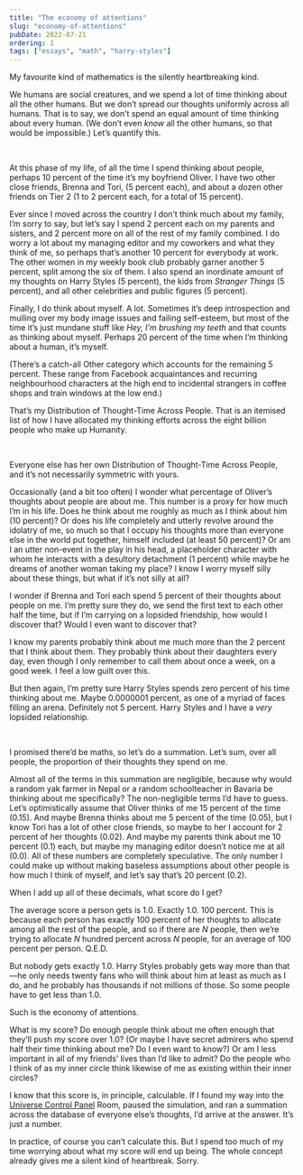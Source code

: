 ```yaml
---
title: "The economy of attentions"
slug: "economy-of-attentions"
pubDate: 2022-07-21
ordering: 1
tags: ["essays", "math", "harry-styles"]
---
```


<span class="small-caps">My favourite kind of mathematics</span> is the silently heartbreaking kind.

We humans are social creatures, and we spend a lot of time thinking about all the other humans. But we don’t spread our thoughts uniformly across all humans. That is to say, we don’t spend an equal amount of time thinking about every human. (We don’t even _know_ all the other humans, so that would be impossible.) Let’s quantify this.

<br />

At this phase of my life, of all the time I spend thinking about people, perhaps 10 percent of the time it’s my boyfriend Oliver. I have two other close friends, Brenna and Tori, (5 percent each), and about a dozen other friends on Tier 2 (1 to 2 percent each, for a total of 15 percent).

Ever since I moved across the country I don’t think much about my family, I’m sorry to say, but let’s say I spend 2 percent each on my parents and sisters, and 2 percent more on all of the rest of my family combined. I do worry a lot about my managing editor and my coworkers and what they think of me, so perhaps that’s another 10 percent for everybody at work. The other women in my weekly book club probably garner another 5 percent, split among the six of them. I also spend an inordinate amount of my thoughts on Harry Styles (5 percent), the kids from _Stranger Things_ (5 percent), and all other celebrities and public figures (5 percent).

Finally, I do think about myself. A lot. Sometimes it’s deep introspection and mulling over my body image issues and failing self-esteem, but most of the time it’s just mundane stuff like _Hey, I’m brushing my teeth_ and that counts as thinking about myself. Perhaps 20 percent of the time when I’m thinking about a human, it’s myself.

(There’s a catch-all Other category which accounts for the remaining 5 percent. These range from Facebook acquaintances and recurring neighbourhood characters at the high end to incidental strangers in coffee shops and train windows at the low end.)

That’s my Distribution of Thought-Time Across People. That is an itemised list of how I have allocated my thinking efforts across the eight billion people who make up Humanity.

<br />

Everyone else has her own Distribution of Thought-Time Across People, and it’s not necessarily symmetric with yours.

Occasionally (and a bit too often) I wonder what percentage of Oliver’s thoughts about people are about me. This number is a proxy for how much I’m in his life. Does he think about me roughly as much as I think about him (10 percent)? Or does his life completely and utterly revolve around the idolatry of me, so much so that I occupy his thoughts more than everyone else in the world put together, himself included (at least 50 percent)? Or am I an utter non-event in the play in his head, a placeholder character with whom he interacts with a desultory detachment (1 percent) while maybe he dreams of another woman taking my place? I know I worry myself silly about these things, but what if it’s not silly at all?

I wonder if Brenna and Tori each spend 5 percent of their thoughts about people on me. I’m pretty sure they do, we send the first text to each other half the time, but if I’m carrying on a lopsided friendship, how would I discover that? Would I even want to discover that?

I know my parents probably think about me much more than the 2 percent that I think about them. They probably think about their daughters every day, even though I only remember to call them about once a week, on a good week. I feel a low guilt over this.

But then again, I’m pretty sure Harry Styles spends zero percent of his time thinking about me. Maybe 0.0000001 percent, as one of a myriad of faces filling an arena. Definitely not 5 percent. Harry Styles and I have a _very_ lopsided relationship.

<br />

I promised there’d be maths, so let’s do a summation. Let’s sum, over all people, the proportion of their thoughts they spend on me. 

Almost all of the terms in this summation are negligible, because why would a random yak farmer in Nepal or a random schoolteacher in Bavaria be thinking about me specifically? The non-negligible terms I’d have to guess. Let’s optimistically assume that Oliver thinks of me 15 percent of the time (0.15). And maybe Brenna thinks about me 5 percent of the time (0.05), but I know Tori has a lot of other close friends, so maybe to her I account for 2 percent of her thoughts (0.02). And maybe my parents think about me 10 percent (0.1) each, but maybe my managing editor doesn’t notice me at all (0.0). All of these numbers are completely speculative. The only number I could make up without making baseless assumptions about other people is how much I think of myself, and let’s say that’s 20 percent (0.2).

When I add up all of these decimals, what score do I get?

The average score a person gets is 1.0. Exactly 1.0. 100 percent. This is because each person has exactly 100 percent of her thoughts to allocate among all the rest of the people, and so if there are _N_ people, then we’re trying to allocate _N_ hundred percent across _N_ people, for an average of 100 percent per person. Q.E.D.

But nobody gets exactly 1.0. Harry Styles probably gets way more than that—he only needs twenty fans who will think about him at least as much as I do, and he probably has thousands if not millions of those. So some people have to get less than 1.0.

Such is the economy of attentions.

What is my score? Do enough people think about me often enough that they’ll push my score over 1.0? (Or maybe I have secret admirers who spend half their time thinking about me? Do I even want to know?) Or am I less important in all of my friends’ lives than I’d like to admit? Do the people who I think of as my inner circle think likewise of me as existing within their inner circles?

I know that this score is, in principle, calculable. If I found my way into the [Universe Control Panel](/posts/2022/03/17/settings/) Room, paused the simulation, and ran a summation across the database of everyone else’s thoughts, I’d arrive at the answer. It’s just a number.

In practice, of course you can’t calculate this. But I spend too much of my time worrying about what my score will end up being. The whole concept already gives me a silent kind of heartbreak. Sorry.